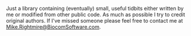 Just a library containing (eventually) small, useful tidbits either written by me or modified from other public code. As much as possible I try to credit original authors. If I've missed someone please feel free to contact me at Mike.Rightmire@BiocomSoftware.com. 
